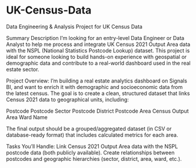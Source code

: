 # UK-Census-Data
Data Engineering &amp; Analysis Project for UK Census Data

Summary
Description
I’m looking for an entry-level Data Engineer or Data Analyst to help me process and integrate UK Census 2021 Output Area data with the NSPL (National Statistics Postcode Lookup) dataset. This project is ideal for someone looking to build hands-on experience with geospatial or demographic data and contribute to a real-world dashboard used in the real estate sector.

Project Overview:
I’m building a real estate analytics dashboard on Signals BI, and want to enrich it with demographic and socioeconomic data from the latest census. The goal is to create a clean, structured dataset that links Census 2021 data to geographical units, including:

Postcode
Postcode Sector
Postcode District
Postcode Area
Census Output Area
Ward Name

The final output should be a grouped/aggregated dataset (in CSV or database-ready format) that includes calculated metrics for each area.

Tasks You’ll Handle:
Link Census 2021 Output Area data with the NSPL postcode data (both publicly available).
Create relationships between postcodes and geographic hierarchies (sector, district, area, ward, etc.).
